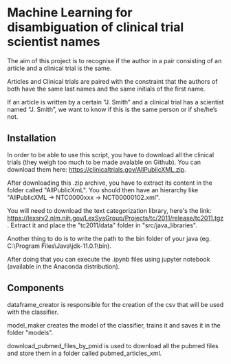 # Machine Learning for disambiguation of clinical trial scientist names

The aim of this project is to recognise if the author in a pair consisting of an article and a clinical trial is the same.

Articles and Clinical trials are paired with the constraint that the authors of both have the same last names and the same initials of the first name.

If an article is written by a certain “J. Smith” and a clinical trial has a scientist named “J. Smith”, we want to know if this is the same person or if she/he’s not.


## Installation

In order to be able to use this script, you have to download all the clinical trials (they weigh too much to be made avalable on Github).
You can download them here: <https://clinicaltrials.gov/AllPublicXML.zip>.

After downloading this .zip archive, you have to extract its content in the folder called "AllPublicXmL".
You should then have an hierarchy like "AllPublicXML -> NTC0000xxx -> NCT00000102.xml".

You will need to download the text categorization library, here's the link: <https://lexsrv2.nlm.nih.gov/LexSysGroup/Projects/tc/2011/release/tc2011.tgz>.
Extract it and place the "tc2011/data" folder in "src/java_libraries".

Another thing to do is to write the path to the bin folder of your java (eg. C:\Program Files\Java\jdk-11.0.1\bin).

After doing that you can execute the .ipynb files using jupyter notebook (available in the Anaconda distribution).

## Components

dataframe_creator is responsible for the creation of the csv that will be used with the classifier.

model_maker creates the model of the classifier, trains it and saves it in the folder "models".

download_pubmed_files_by_pmid is used to download all the pubmed files and store them in a folder called pubmed_articles_xml.